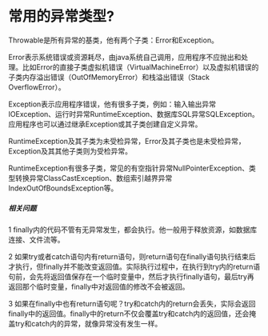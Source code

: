 # 常用的异常类型?

Throwable是所有异常的基类，他有两个子类：Error和Exception。

Error表示系统错误或资源耗尽，由java系统自己调用，应用程序不应抛出和处理。比如Error的直接子类虚拟机错误（VirtualMachineError）以及虚拟机错误的子类内存溢出错误（OutOfMemoryError）和栈溢出错误（Stack OverflowError）。

Exception表示应用程序错误，他有很多子类，例如：输入输出异常IOException、运行时异常RuntimeException、数据库SQL异常SQLException。应用程序也可以通过继承Exception或其子类创建自定义异常。

RuntimeException及其子类为未受检异常，Error及其子类也是未受检异常，Exception及其其他子类则为受检异常。

RuntimeException有很多子类，常见的有空指针异常NullPointerException、类型转换异常ClassCastException、数组索引越界异常IndexOutOfBoundsException等。

##### 相关问题

1 finally内的代码不管有无异常发生，都会执行。他一般用于释放资源，如数据库连接、文件流等。

2 如果try或者catch语句内有return语句，则return语句在finally语句执行结束后才执行，但finally并不能改变返回值。实际执行过程中，在执行到try内的return语句前，会先将返回值保存在一个临时变量中，然后才执行finally语句，最后try再返回那个临时变量，finally中对返回值的修改不会被返回。

3 如果在finally中也有return语句呢？try和catch内的return会丢失，实际会返回finally中的返回值。finally中的return不仅会覆盖try和catch内的返回值，还会掩盖try和catch内的异常，就像异常没有发生一样。